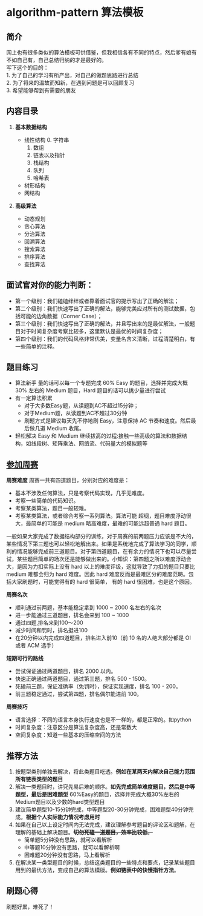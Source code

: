 # algorithm-pattern 算法模板  
## 简介
网上也有很多类似的算法模板可供借鉴，但我相信各有不同的特点，然后爹有娘有不如自己有，自己总结归纳的才是最好的。  
写下这个的目的：  
    1. 为了自己的学习有所产出，对自己的做题思路进行总结  
    2. 为了将来的温故而知新，在遇到问题是可以回顾复习  
    3. 希望能够帮到有需要的朋友  

## 内容目录
1. **基本数据结构**
    * 线性结构
        0. 字符串
        1. 数组
        2. 链表以及指针
        3. 栈结构
        4. 队列
        5. 哈希表
    * 树形结构
    * 网结构

3. **高级算法**
    * 动态规划
    * 贪心算法
    * 分治算法
    * 回溯算法
    * 搜索算法
    * 排序算法
    * 查找算法

## 面试官对你的能力判断：
* 第一个级别：我们磕磕绊绊或者靠着面试官的提示写出了正确的解法；
* 第二个级别：我们快速写出了正确的解法，能够完美应对所有的测试数据，包括可能的边角数据（Corner Case）；
* 第三个级别：我们快速写出了正确的解法，并且写出来的是最优解法，一般题目对于时间复杂度考察比较多，这里默认是最优的时间复杂度；
* 第四个级别：我们的代码风格非常优美，变量名含义清晰，过程清楚明白，有一些简单的注释。

## 题目练习
* 算法新手
量的话可以每一个专题完成 60% Easy 的题目，选择并完成大概 30% 左右的 Medium 题目，Hard 题目的话可以挑少量进行尝试
* 有一定算法积累
    * 对于大多数Easy题，从读题到AC不超过15分钟；
    * 对于Medium题，从读题到AC不超过30分钟
    * 刷题方式是建议每天先不停地刷 Easy，注意保持 AC 节奏和速度。然后最后做几道 Medium 收尾。
* 轻松解决 Easy 和 Medium
继续拔高的过程:接触一些高级的算法和数据结构，如线段树、矩阵乘法、网络流、代码量大的模拟题等



## [参加周赛](https://zhuanlan.zhihu.com/p/354492741)
**周赛难度**
周赛一共有四道题目，分别对应的难度是：
* 基本不涉及任何算法，只是考察代码实现，几乎无难度。
* 考察一些简单的代码知识。
* 考察某类算法，题目一般较难。
* 考察某类算法，或者综合考察一系列算法。算法可能 超纲，题目难度浮动很大，最简单的可能是 medium 略高难度，最难的可能远超普通 hard 题目。

一般如果大家完成了数据结构部分的训练，对于周赛的前两题压力应该是不大的，某些情况下第三题也可以轻松地解出来。如果是系统地完成了算法学习的同学，顺利的情况能够完成前三道题目。对于第四道题目，在有余力的情况下也可以尽量尝试，某些题目简单的场次还是能够做出来的。小知识：第四题之所以难度浮动会大，是因为力扣实际上没有 hard 以上的难度评级，这就导致了力扣的题目只要比 medium 难都会归为 hard 难度。因此 hard 难度反而是最难区分的难度范畴。包括大家刷题时，可能觉得有的 hard 很简单， 有的 hard 很困难，也是这个原因。

**周赛名次**
* 顺利通过前两题，基本能稳定拿到 1000 ~ 2000 名左右的名次
* 进一步能通过三道题目，排名会来到 100 ~ 1000
* 通过四题,排名来到100～200
* 减少时间和罚时，排名挺进100
* 在20分钟以内完成四道题目，排名进入前10（前 10 名的人绝大部分都是 OI 或者 ACM 选手）

**短期可行的路线**
* 尝试保证通过两道题目，排名 2000 以内。
* 快速正确通过两道题目，通过第三题，排名 500 - 1500。
* 死磕前三题，保证准确率（免罚时），保证实现速度，排名 100 - 200。
* 前三题稳定通过，尝试第四题，排名偶尔能进前 100。


**周赛技巧**
* 语言选择：不同的语言本身执行速度也是不一样的，都是正常的。如python
* 时间复杂度：注意区分是算法复杂度高，还是常数大
* 空间复杂度：知道一些基本的压缩空间的方法


## 推荐方法
1. 按题型类别单独去解决，将此类题目吃透。**例如在某两天内解决自己能力范围所有链表类型的题目**
2. 解决一类题目时，讲究先易后难的顺序。**如先完成简单难度题目，然后是中等题型，最后是困难题型**
60%Easy的题目，选择并完成大概30%左右的Medium题目以及少数的hard类型题目
3. 建议简单题型10-15分钟完成，中等题型20-30分钟完成，困难题型40分钟完成。**根据个人实际能力情况考虑用时**
4. 如果在自己以上设定时间内无法完成，建议理解参考题目的评论区和题解，在理解的基础上解决题目。~~**切勿死磕一道题目，效率比较低**。~~
    * 简单题5分钟没有思路，就可以看解析
    * 中等题10分钟没有思路，就可以看解析啊
    * 困难题20分钟没有思路，马上看解析
3. 在解决某一类型题目的时候，总结这类题目的一些特点和要点，记录某些题目用到的最优方法，变成自己的算法模版。**例如链表中的快慢指针方法**。



## 刷题心得
刷题好累，难死了！
